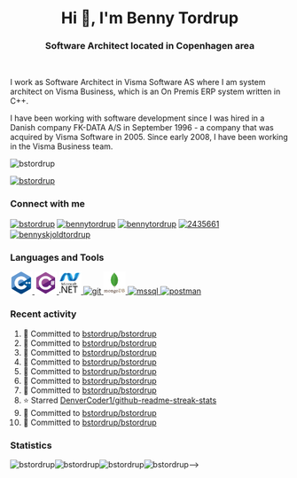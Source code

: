 <h1 align="center">Hi 👋, I'm Benny Tordrup</h1>
<h3 align="center">Software Architect located in Copenhagen area</h3>

<br>

<p aling="left">I work as Software Architect in Visma Software AS where I am system architect on Visma Business, which is an On Premis ERP system written in C++.

I have been working with software development since I was hired in a Danish company FK-DATA A/S in September 1996 - a company that was acquired by Visma Software in 2005. Since early 2008, I have been working in the Visma Business team. </p>

<p align="left"> <img src="https://komarev.com/ghpvc/?username=bstordrup&label=Profile%20views&color=0e75b6&style=flat" alt="bstordrup" /></p>

<p align="left"> <a href="https://github.com/ryo-ma/github-profile-trophy"><img src="https://github-profile-trophy.vercel.app/?username=bstordrup&theme=onedark&no-frame=true&no-bg=true" alt="bstordrup" /></a> </p>

<h3 align="left">Connect with me</h3>
<p align="left">
<a href=https://github.com/bstordrup" target="blank"><img align="center" src="https://raw.githubusercontent.com/rahuldkjain/github-profile-readme-generator/refs/heads/master/src/images/icons/Social/github.svg" alt=bstordrup height="30" width="40"></a>
<a href="https://twitter.com/bennytordrup" target="blank"><img align="center" src="https://raw.githubusercontent.com/rahuldkjain/github-profile-readme-generator/master/src/images/icons/Social/twitter.svg" alt="bennytordrup" height="30" width="40" /></a>
<a href="https://linkedin.com/in/bennytordrup" target="blank"><img align="center" src="https://raw.githubusercontent.com/rahuldkjain/github-profile-readme-generator/master/src/images/icons/Social/linked-in-alt.svg" alt="bennytordrup" height="30" width="40" /></a>
<a href="https://stackoverflow.com/users/2435661" target="blank"><img align="center" src="https://raw.githubusercontent.com/rahuldkjain/github-profile-readme-generator/master/src/images/icons/Social/stack-overflow.svg" alt="2435661" height="30" width="40" /></a>
<a href="https://fb.com/bennyskjoldtordrup" target="blank"><img align="center" src="https://raw.githubusercontent.com/rahuldkjain/github-profile-readme-generator/master/src/images/icons/Social/facebook.svg" alt="bennyskjoldtordrup" height="30" width="40" /></a>
</p>

<h3 align="left">Languages and Tools</h3>
<p align="left"> <a href="https://www.w3schools.com/cpp/" target="_blank" rel="noreferrer"> <img src="https://raw.githubusercontent.com/devicons/devicon/master/icons/cplusplus/cplusplus-original.svg" alt="cplusplus" width="40" height="40"/> </a> <a href="https://www.w3schools.com/cs/" target="_blank" rel="noreferrer"> <img src="https://raw.githubusercontent.com/devicons/devicon/master/icons/csharp/csharp-original.svg" alt="csharp" width="40" height="40"/> </a> <a href="https://dotnet.microsoft.com/" target="_blank" rel="noreferrer"> <img src="https://raw.githubusercontent.com/devicons/devicon/master/icons/dot-net/dot-net-original-wordmark.svg" alt="dotnet" width="40" height="40"/> </a> <a href="https://git-scm.com/" target="_blank" rel="noreferrer"> <img src="https://www.vectorlogo.zone/logos/git-scm/git-scm-icon.svg" alt="git" width="40" height="40"/> </a> <a href="https://www.mongodb.com/" target="_blank" rel="noreferrer"> <img src="https://raw.githubusercontent.com/devicons/devicon/master/icons/mongodb/mongodb-original-wordmark.svg" alt="mongodb" width="40" height="40"/> </a> <a href="https://www.microsoft.com/en-us/sql-server" target="_blank" rel="noreferrer"> <img src="https://www.svgrepo.com/show/303229/microsoft-sql-server-logo.svg" alt="mssql" width="40" height="40"/> </a> <a href="https://postman.com" target="_blank" rel="noreferrer"> <img src="https://www.vectorlogo.zone/logos/getpostman/getpostman-icon.svg" alt="postman" width="40" height="40"/> </a> <!-- <a href="https://www.sqlite.org/" target="_blank" rel="noreferrer"> <img src="https://www.vectorlogo.zone/logos/sqlite/sqlite-icon.svg" alt="sqlite" width="40" height="40"/> </a> --> </p>

<h3 align="left">Recent activity</h3>
<!--START_SECTION:activity-->
<ol>
<li>📝 Committed to <a href="https://github.com/bstordrup/bstordrup/commit/828412f6608c0b361e92b1f444055eed07082389">bstordrup/bstordrup</a></li>
<li>📝 Committed to <a href="https://github.com/bstordrup/bstordrup/commit/edb26b9ca2112bd8f7da28ede4feb3c746c978ac">bstordrup/bstordrup</a></li>
<li>📝 Committed to <a href="https://github.com/bstordrup/bstordrup/commit/a192d842f3ac3fe0d4a29ad4b3844d10646b19bb">bstordrup/bstordrup</a></li>
<li>📝 Committed to <a href="https://github.com/bstordrup/bstordrup/commit/01d74e9a5af82ebc18000b76085b8ddfc6f2904c">bstordrup/bstordrup</a></li>
<li>📝 Committed to <a href="https://github.com/bstordrup/bstordrup/commit/2d4d84974c7a2d455b8833b87ff93d12f332726e">bstordrup/bstordrup</a></li>
<li>📝 Committed to <a href="https://github.com/bstordrup/bstordrup/commit/7c432f8c4d935152020750659d7a97056cdbb9e9">bstordrup/bstordrup</a></li>
<li>📝 Committed to <a href="https://github.com/bstordrup/bstordrup/commit/48528a516a911984a3499fd8b305f3b1f2b25595">bstordrup/bstordrup</a></li>
<li>⭐ Starred <a href="https://github.com/DenverCoder1/github-readme-streak-stats">DenverCoder1/github-readme-streak-stats</a></li>
<li>📝 Committed to <a href="https://github.com/bstordrup/bstordrup/commit/c67925e0238228b2140f2a0a067860193dc40d11">bstordrup/bstordrup</a></li>
<li>📝 Committed to <a href="https://github.com/bstordrup/bstordrup/commit/0753c20013744bd011ee6d7219c4e7847d1a2660">bstordrup/bstordrup</a></li>
</ol>
<!--END_SECTION:activity-->

<h3 align="left">Statistics</h3>
<p align="left"><img align="left" src="https://github-readme-stats.vercel.app/api?username=Bstordrup&theme=dark&hide_border=true&include_all_commits=true&count_private=true" alt="bstordrup" /></p>

<p align="left"><img align="left" src="https://github-readme-streak-stats.herokuapp.com/?user=bstordrup&theme=dark&hide_border=true" alt="bstordrup" /></p>

<p align="left"><img align="left" src="https://github-readme-stats.vercel.app/api/top-langs?username=bstordrup&show_icons=true&locale=en&layout=compact&theme=dark&hide_border=true" alt="bstordrup" /></p>

<p align="left"><img align="left" src="https://github-contributor-stats.vercel.app/api?username=Bstordrup&limit=5&theme=dark&combine_all_yearly_contributions=true&hide_border=true" alt="bstordrup" /></p>


<!--
<p align="left"><img src="/github-metrics.svg" alt="Metrics" width="400"></p>
-->

<!--
**bstordrup/bstordrup** is a ✨ _special_ ✨ repository because its `README.md` (this file) appears on your GitHub profile.

Here are some ideas to get you started:

- 🔭 I’m currently working on ...
- 🌱 I’m currently learning ...
- 👯 I’m looking to collaborate on ...
- 🤔 I’m looking for help with ...
- 💬 Ask me about ...
- 📫 How to reach me: ...
- 😄 Pronouns: ...
- ⚡ Fun fact: ...



# 💻 Tech Stack:
![C#](https://img.shields.io/badge/c%23-%23239120.svg?style=for-the-badge&logo=csharp&logoColor=white) ![C++](https://img.shields.io/badge/c++-%2300599C.svg?style=for-the-badge&logo=c%2B%2B&logoColor=white) ![Markdown](https://img.shields.io/badge/markdown-%23000000.svg?style=for-the-badge&logo=markdown&logoColor=white) ![PowerShell](https://img.shields.io/badge/PowerShell-%235391FE.svg?style=for-the-badge&logo=powershell&logoColor=white) ![.Net](https://img.shields.io/badge/.NET-5C2D91?style=for-the-badge&logo=.net&logoColor=white) ![MicrosoftSQLServer](https://img.shields.io/badge/Microsoft%20SQL%20Server-CC2927?style=for-the-badge&logo=microsoft%20sql%20server&logoColor=white) ![MongoDB](https://img.shields.io/badge/MongoDB-%234ea94b.svg?style=for-the-badge&logo=mongodb&logoColor=white) ![GitHub Actions](https://img.shields.io/badge/github%20actions-%232671E5.svg?style=for-the-badge&logo=githubactions&logoColor=white) ![Git](https://img.shields.io/badge/git-%23F05033.svg?style=for-the-badge&logo=git&logoColor=white) ![GitHub](https://img.shields.io/badge/github-%23121011.svg?style=for-the-badge&logo=github&logoColor=white) ![Crowdin](https://img.shields.io/badge/Crowdin-2E3340.svg?style=for-the-badge&logo=Crowdin&logoColor=white)


# 📊 GitHub Stats:
![](https://github-readme-stats.vercel.app/api?username=Bstordrup&theme=dark&hide_border=true&include_all_commits=true&count_private=false)<br/>
![](https://github-readme-streak-stats.herokuapp.com/?user=Bstordrup&theme=dark&hide_border=true)<br/>
![](https://github-readme-stats.vercel.app/api/top-langs/?username=Bstordrup&theme=dark&hide_border=true&include_all_commits=true&count_private=false&layout=compact)

## 🏆 GitHub Trophies
![](https://github-profile-trophy.vercel.app/?username=Bstordrup&theme=radical&no-frame=true&no-bg=true&margin-w=4)

### ✍️ Random Dev Quote
![](https://quotes-github-readme.vercel.app/api?type=horizontal&theme=radical)

### 🔝 Top Contributed Repo
![](https://github-contributor-stats.vercel.app/api?username=Bstordrup&limit=5&theme=dark&combine_all_yearly_contributions=true)

---
[![](https://visitcount.itsvg.in/api?id=Bstordrup&icon=0&color=0)](https://visitcount.itsvg.in)

<!-- Proudly created with GPRM ( https://gprm.itsvg.in ) -->
-->
